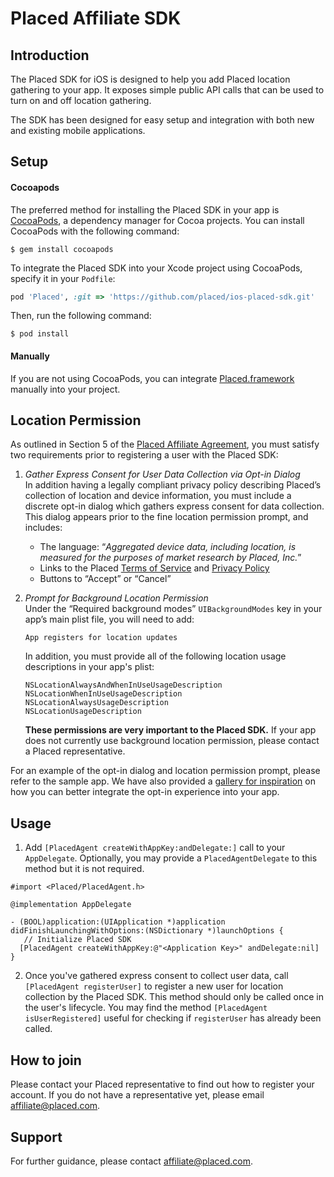 # Placed Affiliate SDK

## Introduction

The Placed SDK for iOS is designed to help you add Placed location gathering to your app. It exposes simple public API calls that can be used to turn on and off location gathering.

The SDK has been designed for easy setup and integration with both new and existing mobile applications.

## Setup

#### Cocoapods
The preferred method for installing the Placed SDK in your app is [CocoaPods](https://cocoapods.org/), a dependency manager for Cocoa projects. You can install CocoaPods with the following command:
```
$ gem install cocoapods
```

To integrate the Placed SDK into your Xcode project using CocoaPods, specify it in your `Podfile`:
```ruby
pod 'Placed', :git => 'https://github.com/placed/ios-placed-sdk.git'
```
Then, run the following command:
```
$ pod install
```

#### Manually

If you are not using CocoaPods, you can integrate [Placed.framework](./Placed.framework) manually into your project.

## Location Permission

As outlined in Section 5 of the [Placed Affiliate Agreement](https://affiliate.placed.com/placed-affiliate-agreement/), you must satisfy two requirements prior to registering a user with the Placed SDK:

1. *Gather Express Consent for User Data Collection via Opt-in Dialog*  
In addition having a legally compliant privacy policy describing Placed’s collection of location and device information, you must include a discrete opt-in dialog which gathers express consent for data collection. This dialog appears prior to the fine location permission prompt, and includes:  
    - The language: “*Aggregated device data, including location, is measured for the purposes of market research by Placed, Inc.*”
    - Links to the Placed [Terms of Service](https://www.placed.com/terms-of-service) and [Privacy Policy](https://www.placed.com/privacy-policy)
    - Buttons to “Accept” or “Cancel”


2. *Prompt for Background Location Permission*  
    Under the “Required background modes” `UIBackgroundModes` key in your app’s main plist file, you will need to add:  
    ```
    App registers for location updates
    ```
    In addition, you must provide all of the following location usage descriptions in your app's plist:
    ```
    NSLocationAlwaysAndWhenInUseUsageDescription
    NSLocationWhenInUseUsageDescription
    NSLocationAlwaysUsageDescription
    NSLocationUsageDescription
    ```

    **These permissions are very important to the Placed SDK.** If your app does not currently use background location permission, please contact a Placed representative.

For an example of the opt-in dialog and location permission prompt, please refer to the sample app. We have also provided a [gallery for inspiration](./gallery) on how you can better integrate the opt-in experience into your app.


## Usage

1. Add `[PlacedAgent createWithAppKey:andDelegate:]` call to your `AppDelegate`. Optionally, you may provide a `PlacedAgentDelegate` to this method but it is not required.
```objc
#import <Placed/PlacedAgent.h>

@implementation AppDelegate

- (BOOL)application:(UIApplication *)application didFinishLaunchingWithOptions:(NSDictionary *)launchOptions {
   // Initialize Placed SDK
  [PlacedAgent createWithAppKey:@"<Application Key>" andDelegate:nil]
}
```

2. Once you've gathered express consent to collect user data, call `[PlacedAgent registerUser]` to register a new user for location collection by the Placed SDK. This method should only be called once in the user's lifecycle. You may find the method `[PlacedAgent isUserRegistered]` useful for checking if `registerUser` has already been called.

## How to join
Please contact your Placed representative to find out how to register your account. If you do not have a representative yet, please email [affiliate@placed.com](mailto:affiliate@placed.com).

## Support
For further guidance, please contact [affiliate@placed.com](mailto:affiliate@placed.com).
